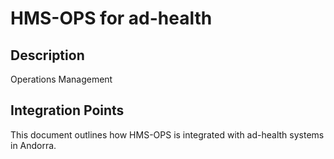 # HMS-OPS for ad-health

## Description

Operations Management

## Integration Points

This document outlines how HMS-OPS is integrated with ad-health systems in Andorra.

